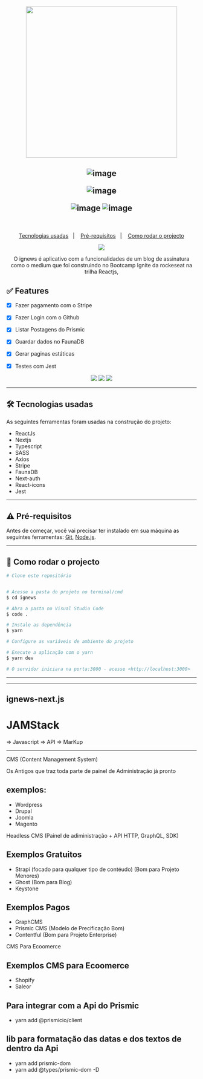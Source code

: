 <br/>
<p align="center">
    <img src ="./public/images/logo.svg" width="400" > 
</p>

<h2 align="center"> 
  
 ![image](https://user-images.githubusercontent.com/51343240/165714077-41cce9ff-1266-4aca-b6c7-0b7b1bb5da5e.png)

![image](https://user-images.githubusercontent.com/51343240/165714040-ee1e2a92-3641-4770-875c-010f35bac5c6.png)
  
  ![image](https://user-images.githubusercontent.com/51343240/165714166-9770e4a5-9da8-48f1-b1ec-2d829c024a62.png)
![image](https://user-images.githubusercontent.com/51343240/165714274-a5f9872a-411e-48a8-8924-5536d9d69b6c.png)

</h2>
<br>

<p align="center">
<a href="#-tecnologias-usadas">Tecnologias usadas</a>&nbsp;&nbsp;&nbsp;|&nbsp;&nbsp;&nbsp;
<a href="#-pré-requisitos">Pré-requisitos</a>&nbsp;&nbsp;&nbsp;|&nbsp;&nbsp;&nbsp;
<a href="#-como-rodar-o-projecto">Como rodar o projecto</a>
</p>
<p align="center">
    <img src ="./.github/print1.png" >   
</p>
<p align="center">
O <span>ignews</span> é aplicativo com a funcionalidades de um blog de assinatura como o medium que foi construindo no Bootcamp Ignite da rockeseat na trilha Reactjs,

<!-- <h1 align="center"><a target="_blank" href="https://letmeask-3fc59.web.app/">Acessar Demonstração</a></h1> -->

## ✅ Features
  - [x] Fazer pagamento com o Stripe
  - [x] Fazer Login com o Github
  - [x] Listar Postagens do Prismic
  - [x] Guardar dados no FaunaDB
  - [x] Gerar paginas estáticas
  - [x] Testes com Jest 



<p align="center">
 <img src ="./.github/print2.png" > 
    <img src ="./.github/print3.png" > 
    <img src ="./.github/print4.png" > 
</p>

---
## 🛠 Tecnologias usadas

As seguintes ferramentas foram usadas na construção do projeto:


- ReactJs
- Nextjs
- Typescript
- SASS
- Axios
- Stripe
- FaunaDB
- Next-auth
- React-icons
- Jest



---

## ⚠ Pré-requisitos

Antes de começar, você vai precisar ter instalado em sua máquina as seguintes ferramentas:
[Git](https://git-scm.com), [Node.js](https://nodejs.org/en/). 


---
## 🎲 Como rodar o projecto

```bash
# Clone este repositório


# Acesse a pasta do projeto no terminal/cmd
$ cd ignews

# Abra a pasta no Visual Studio Code
$ code .

# Instale as dependência
$ yarn

# Configure as variáveis de ambiente do projeto

# Execute a aplicação com o yarn
$ yarn dev

# O servidor iniciara na porta:3000 - acesse <http://localhost:3000>
```

---
---------------------------------------------------------------------------






## ignews-next.js

# JAMStack

=> Javascript
=> API
=> MarKup

------------------

CMS (Content Management System)

Os Antigos que traz toda parte de painel de Administração já pronto

## exemplos: 
- Wordpress
- Drupal
- Joomla
- Magento



Headless CMS (Painel de adiministração + API HTTP, GraphQL, SDK)
## Exemplos Gratuitos
- Strapi (focado para qualquer tipo de contéudo) (Bom para Projeto Menores)
- Ghost (Bom para Blog)
- Keystone 

## Exemplos Pagos
- GraphCMS
- Prismic CMS (Modelo de Precificação Bom)
- Contentful (Bom para Projeto Enterprise)


CMS Para Ecoomerce
## Exemplos CMS para Ecoomerce
- Shopify
- Saleor




## Para integrar com a Api do Prismic ##
- yarn add @prismicio/client

## lib para formatação das datas e dos textos de dentro da Api
- yarn add prismic-dom
- yarn add @types/prismic-dom -D





